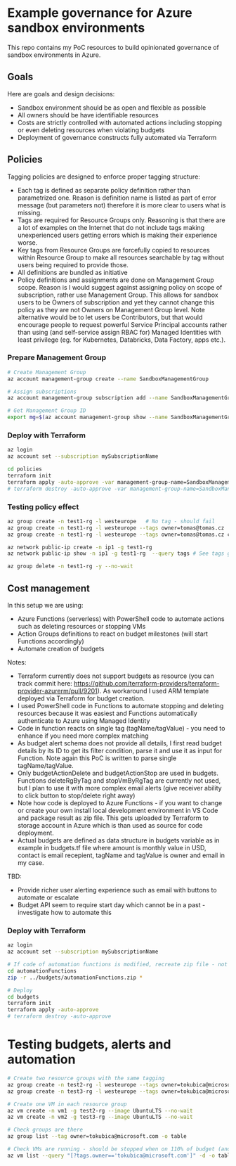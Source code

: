 # Example governance for Azure sandbox environments
This repo contains my PoC resources to build opinionated governance of sandbox environments in Azure.

## Goals
Here are goals and design decisions:
- Sandbox environment should be as open and flexible as possible
- All owners should be have identifiable resources
- Costs are strictly controlled with automated actions including stopping or even deleting resources when violating budgets
- Deployment of governance constructs fully automated via Terraform

## Policies
Tagging policies are designed to enforce proper tagging structure:
- Each tag is defined as separate policy definition rather than parametrized one. Reason is definition name is listed as part of error message (but parameters not) therefore it is more clear to users what is missing.
- Tags are required for Resource Groups only. Reasoning is that there are a lot of examples on the Internet that do not include tags making unexperienced users getting errors which is making their experience worse.
- Key tags from Resource Groups are forcefully copied to resources within Resource Group to make all resources searchable by tag without users being required to provide those.
- All definitions are bundled as initiative
- Policy definitions and assignments are done on Management Group scope. Reason is I would suggest against assigning policy on scope of subscription, rather use Management Group. This allows for sandbox users to be Owners of subscription and yet they cannot change this policy as they are not Owners on Management Group level. Note alternative would be to let users be Contributors, but that would encourage people to request powerful Service Principal accounts rather than using (and self-service assign RBAC for) Managed Identities with least privilege (eg. for Kubernetes, Databricks, Data Factory, apps etc.).

### Prepare Management Group
```bash
# Create Management Group
az account management-group create --name SandboxManagementGroup

# Assign subscriptions
az account management-group subscription add --name SandboxManagementGroup --subscription mySubscriptionName

# Get Management Group ID
export mg=$(az account management-group show --name SandboxManagementGroup --query id -o tsv)
```

### Deploy with Terraform

```bash
az login
az account set --subscription mySubscriptionName

cd policies
terraform init
terraform apply -auto-approve -var management-group-name=SandboxManagementGroup
# terraform destroy -auto-approve -var management-group-name=SandboxManagementGroup
```

### Testing policy effect
```bash
az group create -n test1-rg -l westeurope   # No tag - should fail
az group create -n test1-rg -l westeurope --tags owner=tomas@tomas.cz  # Tag costcenter missing
az group create -n test1-rg -l westeurope --tags owner=tomas@tomas.cz costlocation=S10  # OK

az network public-ip create -n ip1 -g test1-rg 
az network public-ip show -n ip1 -g test1-rg  --query tags # See tags got inherited from resource group

az group delete -n test1-rg -y --no-wait
```

## Cost management
In this setup we are using:
- Azure Functions (serverless) with PowerShell code to automate actions such as deleting resources or stopping VMs
- Action Groups definitions to react on budget milestones (will start Functions accordingly)
- Automate creation of budgets

Notes:
- Terraform currently does not support budgets as resource (you can track commit here: https://github.com/terraform-providers/terraform-provider-azurerm/pull/9201). As workaround I used ARM template deployed via Terraform for budget creation.
- I used PowerShell code in Functions to automate stopping and deleting resources because it was easiest and Functions automatically authenticate to Azure using Managed Identity
- Code in function reacts on single tag (tagName/tagValue) - you need to enhance if you need more complex matching
- As budget alert schema does not provide all details, I first read budget details by its ID to get its filter condition, parse it and use it as input for Function. Note again this PoC is written to parse single tagName/tagValue.
- Only budgetActionDelete and budgetActionStop are used in budgets. Functions deleteRgByTag and stopVmByRgTag are currently not used, but I plan to use it with more complex email alerts (give receiver ability to click button to stop/delete right away)
- Note how code is deployed to Azure Functions - if you want to change or create your own install local development environment in VS Code and package result as zip file. This gets uploaded by Terraform to storage account in Azure which is than used as source for code deployment.
- Actual budgets are defined as data structure in budgets variable as in example in budgets.tf file where amount is monthly value in USD, contact is email recepient, tagName and tagValue is owner and email in my case.

TBD:
- Provide richer user alerting experience such as email with buttons to automate or escalate
- Budget API seem to require start day which cannot be in a past - investigate how to automate this

### Deploy with Terraform
```bash
az login
az account set --subscription mySubscriptionName

# If code of automation functions is modified, recreate zip file - not require if you have not changed code
cd automationFunctions
zip -r ../budgets/automationFunctions.zip *

# Deploy
cd budgets
terraform init
terraform apply -auto-approve
# terraform destroy -auto-approve
```

# Testing budgets, alerts and automation

```bash
# Create two resource groups with the same tagging
az group create -n test2-rg -l westeurope --tags owner=tokubica@microsoft.com costlocation=S10 
az group create -n test3-rg -l westeurope --tags owner=tokubica@microsoft.com costlocation=S10

# Create one VM in each resource group
az vm create -n vm1 -g test2-rg --image UbuntuLTS --no-wait 
az vm create -n vm2 -g test3-rg --image UbuntuLTS --no-wait

# Check groups are there
az group list --tag owner=tokubica@microsoft.com -o table

# Check VMs are running - should be stopped when on 110% of budget (and deleted when on 150%)
az vm list --query "[?tags.owner=='tokubica@microsoft.com']" -d -o table
```

